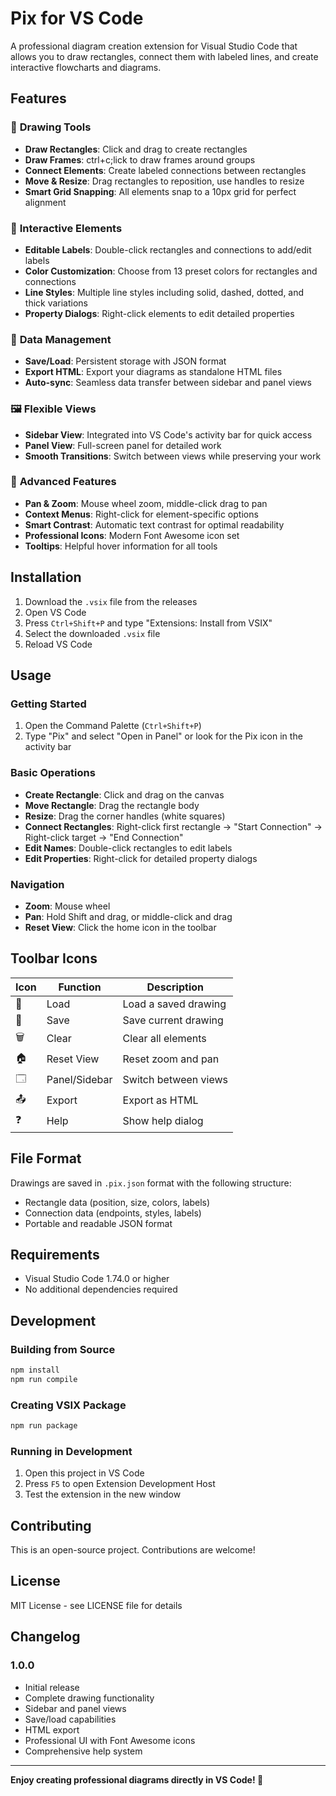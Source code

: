 # Pix for VS Code

A professional diagram creation extension for Visual Studio Code that allows you to draw rectangles, connect them with labeled lines, and create interactive flowcharts and diagrams.

## Features

### 🎨 **Drawing Tools**
- **Draw Rectangles**: Click and drag to create rectangles
- **Draw Frames**: ctrl+c;lick to draw frames around groups
- **Connect Elements**: Create labeled connections between rectangles
- **Move & Resize**: Drag rectangles to reposition, use handles to resize
- **Smart Grid Snapping**: All elements snap to a 10px grid for perfect alignment

### 🎯 **Interactive Elements**
- **Editable Labels**: Double-click rectangles and connections to add/edit labels
- **Color Customization**: Choose from 13 preset colors for rectangles and connections
- **Line Styles**: Multiple line styles including solid, dashed, dotted, and thick variations
- **Property Dialogs**: Right-click elements to edit detailed properties

### 💾 **Data Management**
- **Save/Load**: Persistent storage with JSON format
- **Export HTML**: Export your diagrams as standalone HTML files
- **Auto-sync**: Seamless data transfer between sidebar and panel views

### 🖼️ **Flexible Views**
- **Sidebar View**: Integrated into VS Code's activity bar for quick access
- **Panel View**: Full-screen panel for detailed work
- **Smooth Transitions**: Switch between views while preserving your work

### 🎪 **Advanced Features**
- **Pan & Zoom**: Mouse wheel zoom, middle-click drag to pan
- **Context Menus**: Right-click for element-specific options
- **Smart Contrast**: Automatic text contrast for optimal readability
- **Professional Icons**: Modern Font Awesome icon set
- **Tooltips**: Helpful hover information for all tools

## Installation

1. Download the `.vsix` file from the releases
2. Open VS Code
3. Press `Ctrl+Shift+P` and type "Extensions: Install from VSIX"
4. Select the downloaded `.vsix` file
5. Reload VS Code

## Usage

### Getting Started
1. Open the Command Palette (`Ctrl+Shift+P`)
2. Type "Pix" and select "Open in Panel" or look for the Pix icon in the activity bar

### Basic Operations
- **Create Rectangle**: Click and drag on the canvas
- **Move Rectangle**: Drag the rectangle body
- **Resize**: Drag the corner handles (white squares)
- **Connect Rectangles**: Right-click first rectangle → "Start Connection" → Right-click target → "End Connection"
- **Edit Names**: Double-click rectangles to edit labels
- **Edit Properties**: Right-click for detailed property dialogs

### Navigation
- **Zoom**: Mouse wheel
- **Pan**: Hold Shift and drag, or middle-click and drag
- **Reset View**: Click the home icon in the toolbar

## Toolbar Icons

| Icon | Function | Description |
|------|----------|-------------|
| 📂 | Load | Load a saved drawing |
| 💾 | Save | Save current drawing |
| 🗑️ | Clear | Clear all elements |
| 🏠 | Reset View | Reset zoom and pan |
| 🗔 | Panel/Sidebar | Switch between views |
| 📤 | Export | Export as HTML |
| ❓ | Help | Show help dialog |

## File Format

Drawings are saved in `.pix.json` format with the following structure:
- Rectangle data (position, size, colors, labels)
- Connection data (endpoints, styles, labels)
- Portable and readable JSON format

## Requirements

- Visual Studio Code 1.74.0 or higher
- No additional dependencies required

## Development

### Building from Source

```bash
npm install
npm run compile
```

### Creating VSIX Package

```bash
npm run package
```

### Running in Development

1. Open this project in VS Code
2. Press `F5` to open Extension Development Host
3. Test the extension in the new window

## Contributing

This is an open-source project. Contributions are welcome!

## License

MIT License - see LICENSE file for details

## Changelog

### 1.0.0
- Initial release
- Complete drawing functionality
- Sidebar and panel views
- Save/load capabilities
- HTML export
- Professional UI with Font Awesome icons
- Comprehensive help system

---

**Enjoy creating professional diagrams directly in VS Code! 🎨**